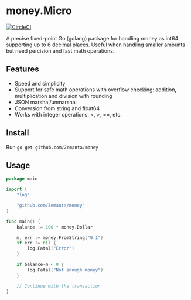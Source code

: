 # money.Micro

[![CircleCI](https://circleci.com/gh/Zemanta/money/tree/master.svg?style=svg)](https://circleci.com/gh/Zemanta/money/tree/master)

A precise fixed-point Go (golang) package for handling money as int64 supporting up to 6 decimal places. Useful when handling smaller amounts but need percision and fast math operations.

## Features

* Speed and simplicity
* Support for safe math operations with overflow checking: addition, multiplication and division with rounding
* JSON marshal/unmarshal
* Conversion from string and float64
* Works with integer operations: <, >, ==, etc.

## Install

Run `go get github.com/Zemanta/money`

## Usage

```go
package main

import (
	"log"

	"github.com/Zemanta/money"
)

func main() {
	balance := 100 * money.Dollar

	m, err := money.FromString("0.1")
	if err != nil {
		log.Fatal("Error")
	}

	if balance-m < 0 {
		log.Fatal("Not enough money")
	}

	// Continue with the transaction
}
```
